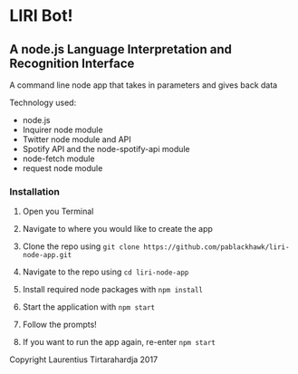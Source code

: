 # LIRI Bot!

## A node.js Language Interpretation and Recognition Interface

A command line node app that takes in parameters and gives back data

Technology used:

* node.js
* Inquirer node module
* Twitter node module and API
* Spotify API and the node-spotify-api module
* node-fetch module
* request node module

### Installation

1. Open you Terminal

2. Navigate to where you would like to create the app

3. Clone the repo using `git clone https://github.com/pablackhawk/liri-node-app.git`

4. Navigate to the repo using `cd liri-node-app`

5. Install required node packages with `npm install`

6. Start the application with `npm start`

7. Follow the prompts!

8. If you want to run the app again, re-enter `npm start`

Copyright Laurentius Tirtarahardja 2017
